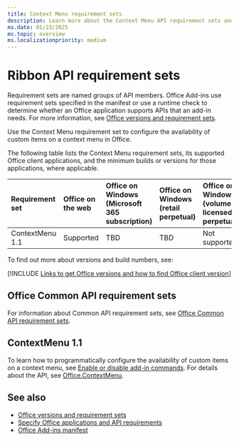 ```yaml
---
title: Context Menu requirement sets
description: Learn more about the Context Menu API requirement sets and the platforms it supports.
ms.date: 01/23/2025
ms.topic: overview
ms.localizationpriority: medium
---
```


# Ribbon API requirement sets

Requirement sets are named groups of API members. Office Add-ins use requirement sets specified in the manifest or use a runtime check to determine whether an Office application supports APIs that an add-in needs. For more information, see [Office versions and requirement sets](/office/dev/add-ins/develop/office-versions-and-requirement-sets).

Use the Context Menu requirement set to configure the availability of custom items on a context menu in Office.

The following table lists the Context Menu requirement sets, its supported Office client applications, and the minimum builds or versions for those applications, where applicable.

| Requirement set | Office on the web | Office on Windows<br>(Microsoft 365 subscription) | Office on Windows<br>(retail perpetual) | Office on Windows<br>(volume-licensed perpetual) | Office on Mac | Office on iOS | Outlook on Android |
|:-----|:-----|:-----|:-----|:-----|:-----|:-----|:-----|
| ContextMenu 1.1 | Supported | TBD | TBD | Not supported | TBD | Not supported | Not supported |

To find out more about versions and build numbers, see:

[!INCLUDE [Links to get Office versions and how to find Office client version](../../includes/links-get-office-versions-builds.md)]

## Office Common API requirement sets

For information about Common API requirement sets, see [Office Common API requirement sets](office-add-in-requirement-sets.md).

## ContextMenu 1.1

To learn how to programmatically configure the availability of custom items on a context menu, see [Enable or disable add-in commands](/office/dev/add-ins/design/disable-add-in-commands). For details about the API, see [Office.ContextMenu](/javascript/api/office/office.contextmenu).

## See also

- [Office versions and requirement sets](/office/dev/add-ins/develop/office-versions-and-requirement-sets)
- [Specify Office applications and API requirements](/office/dev/add-ins/develop/specify-office-hosts-and-api-requirements)
- [Office Add-ins manifest](/office/dev/add-ins/develop/add-in-manifests)
